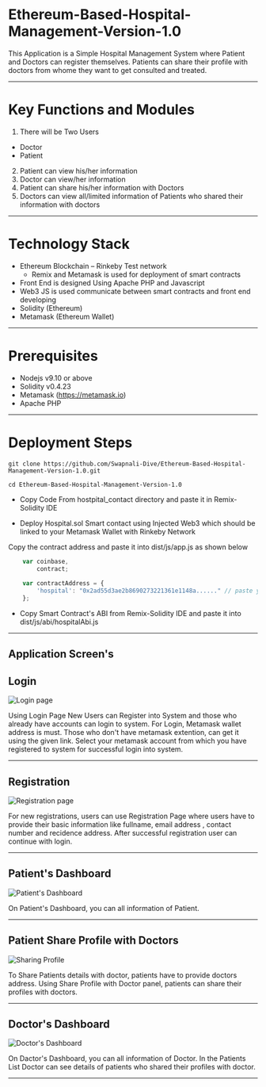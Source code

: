 # Ethereum-Based-Hospital-Management-Version-1.0
This Application is a Simple Hospital Management System where Patient and Doctors can register themselves. Patients can share their profile with doctors from whome they want to get consulted and treated. 

---
# Key Functions and Modules
1) There will be Two Users
- Doctor
- Patient
2) Patient can view his/her information
3) Doctor can view/her information
4) Patient can share his/her information with Doctors
5) Doctors can view all/limited information of Patients who shared their information with doctors
---
# Technology Stack
- Ethereum Blockchain – Rinkeby Test network
    - Remix and Metamask is used for deployment of smart contracts
- Front End is designed Using Apache PHP and Javascript 
- Web3 JS is used communicate between smart contracts and front end developing 
- Solidity (Ethereum)
- Metamask (Ethereum Wallet)
---
# Prerequisites
- Nodejs v9.10 or above
- Solidity v0.4.23
- Metamask (https://metamask.io)
- Apache PHP 
---
# Deployment Steps
```shell
git clone https://github.com/Swapnali-Dive/Ethereum-Based-Hospital-Management-Version-1.0.git

cd Ethereum-Based-Hospital-Management-Version-1.0
```

- Copy Code From hostpital_contact directory and paste it in Remix-Solidity IDE

- Deploy Hospital.sol Smart contact using Injected Web3 which should be linked to your Metamask Wallet with Rinkeby Network

Copy the contract address and paste it into dist/js/app.js as shown below
```javascript
	var coinbase, 		
		contract;
		
	var contractAddress = {
		'hospital': "0x2ad55d3ae2b8690273221361e1148a......" // paste your contract address here
	};	
```
- Copy Smart Contract's ABI from Remix-Solidity IDE and paste it into dist/js/abi/hospitalAbi.js 

---
## Application Screen's

## Login


![Login page](../master/assets/images/screens/Login.png)

Using Login Page New Users can Register into System and those who already have accounts can login to system. For Login, Metamask wallet address is must. Those who don't have metamask extention, can get it using the given link. Select your metamask account from which you have registered to system for successful login into system.

---

## Registration


![Registration page](../master/assets/images/screens/Registration.png)

For new registrations, users can use Registration Page where users have to provide their basic information like fullname, email address , contact number and recidence address. After successful registration user can continue with login. 

---

## Patient's Dashboard


![Patient's Dashboard](../master/assets/images/screens/PatientsDashboard.png)

On Patient's Dashboard, you can all information of Patient. 

---

## Patient Share Profile with Doctors

![Sharing Profile](../master/assets/images/screens/SharingProfile.png)

To Share Patients details with doctor, patients have to provide doctors address. Using Share Profile with Doctor panel, patients can share their profiles with doctors.

---

## Doctor's Dashboard


![Doctor's Dashboard](../master/assets/images/screens/DoctorsDashboard.png)

On Dactor's Dashboard, you can all information of Doctor. In the Patients List Doctor can see details of patients who shared their profiles with doctor.

---





